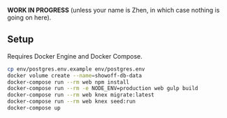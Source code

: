 **WORK IN PROGRESS** (unless your name is Zhen, in which case nothing
is going on here).

## Setup

Requires Docker Engine and Docker Compose.

```sh
cp env/postgres.env.example env/postgres.env
docker volume create --name=showoff-db-data
docker-compose run --rm web npm install
docker-compose run --rm -e NODE_ENV=production web gulp build
docker-compose run --rm web knex migrate:latest
docker-compose run --rm web knex seed:run
docker-compose up
```
